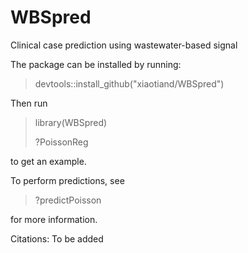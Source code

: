 # WBSpred
Clinical case prediction using wastewater-based signal



The package can be installed by running:

> devtools::install_github("xiaotiand/WBSpred")

Then run 

> library(WBSpred)
> 
> ?PoissonReg

to get an example.

To perform predictions, see

> ?predictPoisson

for more information.


Citations: To be added
